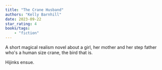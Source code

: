 ```yaml
---
title: "The Crane Husband"
authors: "Kelly Barnhill"
date: 2023-09-22
star_rating: 4
books/tags:
    - "fiction"
---
```


A short magical realism novel about a girl, her mother and her step father who's a human size crane, the bird that is.

Hijinks ensue. 

<!--more-->